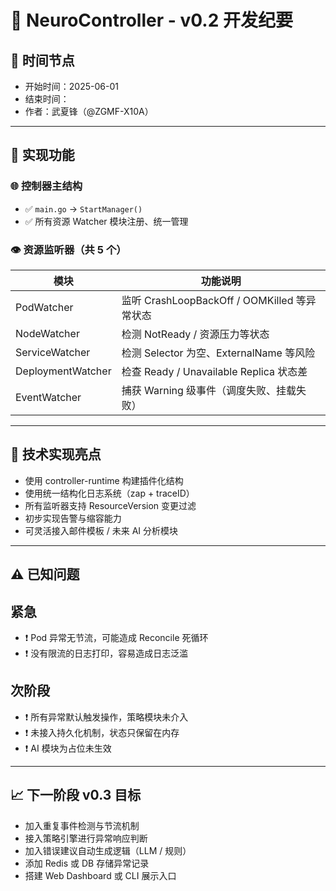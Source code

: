 # 🧠 NeuroController - v0.2 开发纪要

## 📅 时间节点

- 开始时间：2025-06-01
- 结束时间：
- 作者：武夏锋（@ZGMF-X10A）

---

## 🚀 实现功能

### 🌐 控制器主结构
- ✅ `main.go` → `StartManager()`
- ✅ 所有资源 Watcher 模块注册、统一管理

### 👁️ 资源监听器（共 5 个）
| 模块         | 功能说明                                     |
|--------------|----------------------------------------------|
| PodWatcher   | 监听 CrashLoopBackOff / OOMKilled 等异常状态 |
| NodeWatcher  | 检测 NotReady / 资源压力等状态               |
| ServiceWatcher | 检测 Selector 为空、ExternalName 等风险     |
| DeploymentWatcher | 检查 Ready / Unavailable Replica 状态差 |
| EventWatcher | 捕获 Warning 级事件（调度失败、挂载失败）   |

---

## 🧱 技术实现亮点

- 使用 controller-runtime 构建插件化结构
- 使用统一结构化日志系统（zap + traceID）
- 所有监听器支持 ResourceVersion 变更过滤
- 初步实现告警与缩容能力
- 可灵活接入邮件模板 / 未来 AI 分析模块

---

## ⚠️ 已知问题
## 紧急
- ❗ Pod 异常无节流，可能造成 Reconcile 死循环
- ❗ 没有限流的日志打印，容易造成日志泛滥

## 次阶段
- ❗ 所有异常默认触发操作，策略模块未介入
- ❗ 未接入持久化机制，状态只保留在内存
- ❗ AI 模块为占位未生效

---

## 📈 下一阶段 v0.3 目标

- 加入重复事件检测与节流机制
- 接入策略引擎进行异常响应判断
- 加入错误建议自动生成逻辑（LLM / 规则）
- 添加 Redis 或 DB 存储异常记录
- 搭建 Web Dashboard 或 CLI 展示入口



